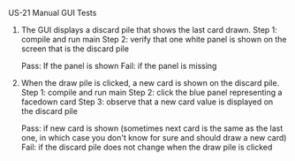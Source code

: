 US-21 Manual GUI Tests

1. The GUI displays a discard pile that shows the last card drawn.
	Step 1: compile and run main
	Step 2: verify that one white panel is shown on the screen that is the discard pile 

	Pass: If the panel is shown
	Fail: if the panel is missing

2. When the draw pile is clicked, a new card is shown on the discard pile.
	Step 1: compile and run main
	Step 2: click the blue panel representing a facedown card
	Step 3: observe that a new card value is displayed on the discard pile

	Pass: if new card is shown (sometimes next card is the same as the last one, in which case you don't know for sure and should draw a new card)
	Fail: if the discard pile does not change when the draw pile is clicked
